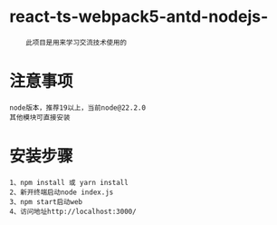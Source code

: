 # react-ts-webpack5-antd-nodejs-
```
	此项目是用来学习交流技术使用的
```

# 注意事项
	node版本，推荐19以上，当前node@22.2.0
	其他模块可直接安装

# 安装步骤
	1、npm install 或 yarn install
	2、新开终端启动node index.js
	3、npm start启动web
	4、访问地址http://localhost:3000/